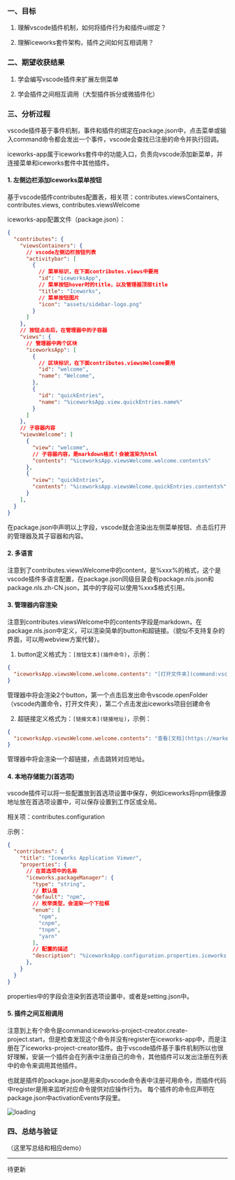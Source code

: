 ### 一、目标

1. 理解vscode插件机制，如何将插件行为和插件ui绑定？

2. 理解iceworks套件架构，插件之间如何互相调用？

### 二、期望收获结果

1. 学会编写vscode插件来扩展左侧菜单

2. 学会插件之间相互调用（大型插件拆分或微插件化）

### 三、分析过程

vscode插件基于事件机制，事件和插件的绑定在package.json中，点击菜单或输入command命令都会发出一个事件，vscode会查找已注册的命令并执行回调。

iceworks-app属于iceworks套件中的功能入口，负责向vscode添加新菜单，并连接菜单和iceworks套件中其他插件。

#### 1. 左侧边栏添加Iceworks菜单按钮

基于vscode插件contributes配置表，相关项：contributes.viewsContainers, contributes.views, contributes.viewsWelcome

iceworks-app配置文件（package.json）：

```json
{
  "contributes": {
    "viewsContainers": {
      // vscode左侧边栏按钮列表
      "activitybar": [
        {
          // 菜单标识，在下面contributes.views中要用
          "id": "iceworksApp",
          // 菜单按钮hover时的title，以及管理器顶部title
          "title": "Iceworks",
          // 菜单按钮图片
          "icon": "assets/sidebar-logo.png"
        }
      ]
    },
    // 按钮点击后，在管理器中的子容器
    "views": {
      // 管理器中两个区块
      "iceworksApp": [
        {
          // 区块标识，在下面contributes.viewsWelcome要用
          "id": "welcome",
          "name": "Welcome",
        },
        {
          "id": "quickEntries",
          "name": "%iceworksApp.view.quickEntries.name%"
        }
      ]
    },
    // 子容器内容
    "viewsWelcome": [
      {
        "view": "welcome",
        // 子容器内容，是markdown格式！会被渲染为html
        "contents": "%iceworksApp.viewsWelcome.welcome.contents%"
      },
      {
        "view": "quickEntries",
        "contents": "%iceworksApp.viewsWelcome.quickEntries.contents%"
      }
    ],
  }
}
```

在package.json中声明以上字段，vscode就会渲染出左侧菜单按钮、点击后打开的管理器及其子容器和内容。

#### 2. 多语言

注意到了contributes.viewsWelcome中的content，是%xxx%的格式，这个是vscode插件多语言配置，在package.json同级目录会有package.nls.json和package.nls.zh-CN.json，其中的字段可以使用%xxx$格式引用。

#### 3. 管理器内容渲染

注意到contributes.viewsWelcome中的contents字段是markdown，在package.nls.json中定义，可以渲染简单的button和超链接。（貌似不支持复杂的界面，可以用webview方案代替）。

1. button定义格式为：`[按钮文本](插件命令)`，示例：

```json
{
  "iceworksApp.viewsWelcome.welcome.contents": "[打开文件夹](command:vscode.openFolder)\n[创建应用](command:iceworks-project-creator.create-project.start)",
}
```

管理器中将会渲染2个button，第一个点击后发出命令vscode.openFolder（vscode内置命令，打开文件夹），第二个点击发出iceworks项目创建命令

2. 超链接定义格式为：`[链接文本](链接地址)`，示例：

```json
{
  "iceworksApp.viewsWelcome.welcome.contents": "查看[文档](https://marketplace.visualstudio.com/items?itemName=iceworks-team.iceworks)",
}
```

管理器中将会渲染一个超链接，点击跳转对应地址。

#### 4. 本地存储能力(首选项)

vscode插件可以将一些配置放到首选项设置中保存，例如iceworks将npm镜像源地址放在首选项设置中，可以保存设置到工作区或全局。

相关项：contributes.configuration

示例：

```json
{
  "contributes": {
    "title": "Iceworks Application Viewer",
    "properties": {
      // 在首选项中的名称
      "iceworks.packageManager": {
        "type": "string",
        // 默认值
        "default": "npm",
        // 枚举类型，会渲染一个下拉框
        "enum": [
          "npm",
          "cnpm",
          "tnpm",
          "yarn"
        ],
        // 配置的描述
        "description": "%iceworksApp.configuration.properties.iceworks.packageManager.description%"
      },
    }
  }
}
```

properties中的字段会渲染到首选项设置中，或者是setting.json中。

#### 5. 插件之间互相调用

注意到上有个命令是command:iceworks-project-creator.create-project.start，但是检查发现这个命令并没有register在iceworks-app中，而是注册在了iceworks-project-creator插件。由于vscode插件基于事件机制所以也很好理解，安装一个插件会在列表中注册自己的命令，其他插件可以发出注册在列表中的命令来调用其他插件。

也就是插件的package.json是用来向vscode命令表中注册可用命令，而插件代码中register是用来监听对应命令提供对应操作行为。
每个插件的命令应声明在package.json中activationEvents字段里。

![loading](https://saber2pr.top/MyWeb/resource/image/vscode-plugin.webp)

### 四、总结与验证

（这里写总结和相应demo）

---

待更新